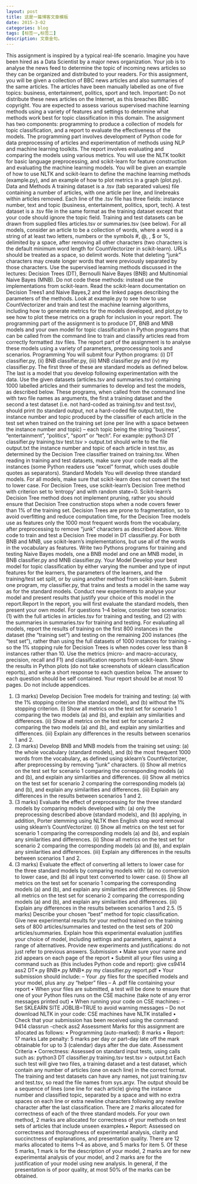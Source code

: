```yaml
---
layout: post
title: 这是一篇博客文章模板
date: 2015-3-02
categories: blog
tags: [标签一,标签二]
description: 文章金句。
---
```


This assignment is inspired by a typical real-life scenario. Imagine you have been hired as a Data
Scientist by a major news organization. Your job is to analyse the news feed to determine the
topic of incoming news articles so they can be organized and distributed to your readers.
For this assignment, you will be given a collection of BBC news articles and also summaries
of the same articles. The articles have been manually labelled as one of five topics: business,
entertainment, politics, sport and tech. Important: Do not distribute these news articles
on the Internet, as this breaches BBC copyright.
You are expected to assess various supervised machine learning methods using a variety of features and settings to determine what methods work best for topic classification in this domain.
The assignment has two components: programming to produce a collection of models for topic
classification, and a report to evaluate the effectiveness of the models. The programming part
involves development of Python code for data preprocessing of articles and experimentation of
methods using NLP and machine learning toolkits. The report involves evaluating and comparing
the models using various metrics.
You will use the NLTK toolkit for basic language preprocessing, and scikit-learn for feature construction and evaluating the machine learning models. You will be given an example of how to use
NLTK and scikit-learn to define the machine learning methods (example.py), and an example of
how to plot metrics in a graph (plot.py).
Data and Methods
A training dataset is a .tsv (tab separated values) file containing a number of articles, with one
article per line, and linebreaks within articles removed. Each line of the .tsv file has three fields:
instance number, text and topic (business, entertainment, politics, sport, tech).
A test dataset is a .tsv file in the same format as the training dataset except that your code should
ignore the topic field. Training and test datasets can be drawn from supplied files articles.tsv
or summaries.tsv (see below).
For all models, consider an article to be a collection of words, where a word is a string of at
least two letters, numbers or the symbols #, @, , $ or %, delimited by a space, after removing
all other characters (two characters is the default minimum word length for CountVectorizer in
scikit-learn). URLs should be treated as a space, so delimit words. Note that deleting “junk”
characters may create longer words that were previously separated by those characters.
Use the supervised learning methods discussed in the lectures: Decision Trees (DT), Bernoulli
Naive Bayes (BNB) and Multinomial Naive Bayes (MNB). Do not code these methods: instead
use the implementations from scikit-learn. Read the scikit-learn documentation on Decision Trees1
and Naive Bayes,2 and the linked pages describing the parameters of the methods.
Look at example.py to see how to use CountVectorizer and train and test the machine learning
algorithms, including how to generate metrics for the models developed, and plot.py to see how
to plot these metrics on a graph for inclusion in your report.
The programming part of the assignment is to produce DT, BNB and MNB models and your own
model for topic classification in Python programs that can be called from the command line to train
and classify articles read from correctly formatted .tsv files. The report part of the assignment
is to analyse these models using a variety of parameters, preprocessing tools and scenarios.
Programming
You will submit four Python programs: (i) DT classifier.py, (ii) BNB classifier.py, (iii)
MNB classifier.py and (iv) my classifier.py. The first three of these are standard models as
defined below. The last is a model that you develop following experimentation with the data. Use
the given datasets (articles.tsv and summaries.tsv) containing 1000 labelled articles and their
summaries to develop and test the models, as described below.
These programs, when called from the command line with two file names as arguments, the
first a training dataset and the second a test dataset (i.e. not hard-coded as training.tsv
and test.tsv), should print (to standard output, not a hard-coded file output.txt), the instance number and topic produced by the classifier of each article in the test set when trained on
the training set (one per line with a space between the instance number and topic) – each topic
being the string “business”, “entertainment”, “politics”, “sport” or “tech”. For example:
python3 DT classifier.py training.tsv test.tsv > output.txt
should write to the file output.txt the instance number and topic of each article in test.tsv, as
determined by the Decision Tree classifier trained on training.tsv.
When reading in training and test datasets, make sure your code reads all the instances (some
Python readers use “excel” format, which uses double quotes as separators).
Standard Models
You will develop three standard models. For all models, make sure that scikit-learn does not
convert the text to lower case. For Decision Trees, use scikit-learn’s Decision Tree method with
criterion set to ’entropy’ and with random state=0. Scikit-learn’s Decision Tree method does not
implement pruning, rather you should ensure that Decision Tree construction stops when a node
covers fewer than 1% of the training set. Decision Trees are prone to fragmentation, so to avoid
overfitting and reduce computation time, for the Decision Tree models use as features only the
1000 most frequent words from the vocabulary, after preprocessing to remove “junk” characters
as described above. Write code to train and test a Decision Tree model in DT classifier.py.
For both BNB and MNB, use scikit-learn’s implementations, but use all of the words in the
vocabulary as features. Write two Pythons programs for training and testing Naive Bayes models,
one a BNB model and one an MNB model, in BNB classifier.py and MNB classifier.py.
Your Model
Develop your best model for topic classification by either varying the number and type of input
features for the learners, the parameters of the learners, and the training/test set split, or by using
another method from scikit-learn. Submit one program, my classifier.py, that trains and tests
a model in the same way as for the standard models. Conduct new experiments to analyse your
model and present results that justify your choice of this model in the report.Report
In the report, you will first evaluate the standard models, then present your own model. For
questions 1–4 below, consider two scenarios:
(1) with the full articles in articles.tsv for training and testing, and
(2) with the summaries in summaries.tsv for training and testing.
For evaluating all models, report the results of training on the first 800 instances in the dataset
(the “training set”) and testing on the remaining 200 instances (the “test set”), rather than using
the full datasets of 1000 instances for training – so the 1% stopping rule for Decision Trees is when
nodes cover less than 8 instances rather than 10.
Use the metrics (micro- and macro-accuracy, precision, recall and F1) and classification reports
from scikit-learn. Show the results in Python plots (do not take screenshots of sklearn classification
reports), and write a short response to each question below. The answer to each question should
be self contained. Your report should be at most 10 pages. Do not include appendices.
1. (3 marks) Develop Decision Tree models for training and testing: (a) with the 1% stopping
criterion (the standard model), and (b) without the 1% stopping criterion.
(i) Show all metrics on the test set for scenario 1 comparing the two models (a) and (b), and
explain any similarities and differences.
(ii) Show all metrics on the test set for scenario 2 comparing the two models (a) and (b), and
explain any similarities and differences.
(iii) Explain any differences in the results between scenarios 1 and 2.
2. (3 marks) Develop BNB and MNB models from the training set using: (a) the whole vocabulary
(standard models), and (b) the most frequent 1000 words from the vocabulary, as defined using
sklearn’s CountVectorizer, after preprocessing by removing “junk” characters.
(i) Show all metrics on the test set for scenario 1 comparing the corresponding models (a) and
(b), and explain any similarities and differences.
(ii) Show all metrics on the test set for scenario 2 comparing the corresponding models (a) and
(b), and explain any similarities and differences.
(iii) Explain any differences in the results between scenarios 1 and 2.
3. (3 marks) Evaluate the effect of preprocessing for the three standard models by comparing
models developed with: (a) only the preprocessing described above (standard models), and (b)
applying, in addition, Porter stemming using NLTK then English stop word removal using sklearn’s
CountVectorizer.
(i) Show all metrics on the test set for scenario 1 comparing the corresponding models (a) and
(b), and explain any similarities and differences.
(ii) Show all metrics on the test set for scenario 2 comparing the corresponding models (a) and
(b), and explain any similarities and differences.
(iii) Explain any differences in the results between scenarios 1 and 2.
4. (3 marks) Evaluate the effect of converting all letters to lower case for the three standard models
by comparing models with: (a) no conversion to lower case, and (b) all input text converted to
lower case.
(i) Show all metrics on the test set for scenario 1 comparing the corresponding models (a) and
(b), and explain any similarities and differences.
(ii) Show all metrics on the test set for scenario 2 comparing the corresponding models (a) and
(b), and explain any similarities and differences.
(iii) Explain any differences in the results between scenarios 1 and 2.5. (5 marks) Describe your chosen “best” method for topic classification. Give new experimental
results for your method trained on the training sets of 800 articles/summaries and tested on
the test sets of 200 articles/summaries. Explain how this experimental evaluation justifies your
choice of model, including settings and parameters, against a range of alternatives. Provide new
experiments and justifications: do not just refer to previous answers.
Submission
• Make sure your name and zid appears on each page of the report
• Submit all your files using a command such as (this includes Python code and report):
give cs9414 ass2 DT*.py BNB*.py MNB*.py my classifier.py report.pdf
• Your submission should include:
– Your .py files for the specified models and your model, plus any .py “helper” files
– A .pdf file containing your report
• When your files are submitted, a test will be done to ensure that one of your Python files
runs on the CSE machine (take note of any error messages printed out)
• When running your code on CSE machines:
– Set SKLEARN SITE JOBLIB=TRUE to avoid warning messages
– Do not download NLTK in your code: CSE machines have NLTK installed
• Check that your submission has been received using the command:
9414 classrun -check ass2
Assessment
Marks for this assignment are allocated as follows:
• Programming (auto-marked): 8 marks
• Report: 17 marks
Late penalty: 5 marks per day or part-day late off the mark obtainable for up to 3
(calendar) days after the due date.
Assessment Criteria
• Correctness: Assessed on standard input tests, using calls such as:
python3 DT classifier.py training.tsv test.tsv > output.txt
Each such test will give two files, a training dataset and a test dataset, which contain any
number of articles (one on each line) in the correct format. The training and test datasets
can have any names, not just training.tsv and test.tsv, so read the file names from
sys.argv. The output should be a sequence of lines (one line for each article) giving the
instance number and classified topic, separated by a space and with no extra spaces on each
line or extra newline characters following any newline character after the last classification.
There are 2 marks allocated for correctness of each of the three standard models.
For your own method, 2 marks are allocated for correctness of your methods on test sets of
articles that include unseen examples.• Report: Assessed on correctness and thoroughness of experimental analysis, clarity and
succinctness of explanations, and presentation quality.
There are 12 marks allocated to items 1–4 as above, and 5 marks for item 5. Of these 5
marks, 1 mark is for the description of your model, 2 marks are for new experimental analysis
of your model, and 2 marks are for the justification of your model using new analysis. In
general, if the presentation is of poor quality, at most 50% of the marks can be obtained.












